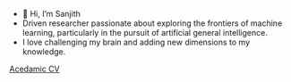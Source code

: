 - 👋 Hi, I’m Sanjith
- Driven researcher passionate about exploring the frontiers of machine learning, particularly in the pursuit of artificial general intelligence.
- I love challenging my brain and adding new dimensions to my knowledge.


<!---
sanjith1999/sanjith1999 is a ✨ special ✨ repository because its `README.md` (this file) appears on your GitHub profile.
--->
[Acedamic CV](https://drive.google.com/file/d/1NNiagiHiPTNSI6eteUSSMR_soaIgP11X/view?usp=sharing)

